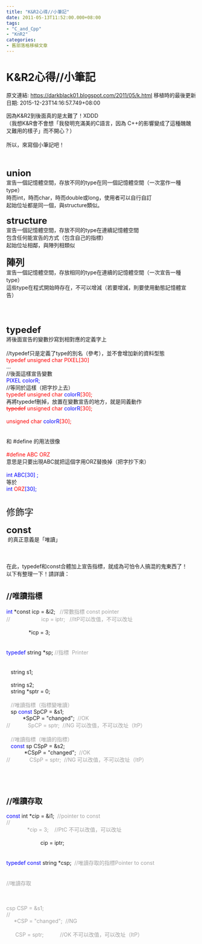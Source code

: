 ```yaml
---
title: "K&R2心得//小筆記"
date: 2011-05-13T11:52:00.000+08:00
tags: 
- "C_and_Cpp"
- "KnR2"
categories:
- 舊部落格移植文章
---
```


# K&R2心得//小筆記

原文連結: https://darkblack01.blogspot.com/2011/05/k.html
移植時的最後更新日期: 2015-12-23T14:16:57.749+08:00

因為K&amp;R2到後面真的是太難了！XDDD<br />（我想K&amp;R會不會想「我發明充滿美的C語言，因為 C++的影響變成了這種醜醜又難用的樣子」而不開心？）<br /><br />所以，來寫個小筆記吧！<br /><br /><a name='more'></a><br /><br /><strong><span style="font-size: 24px;">union</span></strong><br />宣告一個記憶體空間，存放不同的type在同一個記憶體空間（一次當作一種type）<br />時而int，時而char，時而double或long，使用者可以自行自訂<br />起始位址都是同一個，與structure類似。<br /><br /><strong><span style="font-size: 24px;">structure</span></strong><br />宣告一個記憶體空間，存放不同的type在連續記憶體空間<br />包含任何能宣告的方式（包含自己的指標）<br />起始位址相鄰，與陣列相類似<br /><br /><strong><span style="font-size: 24px;">陣列</span></strong><br />宣告一個記憶體空間，存放相同的type在連續的記憶體空間（一次宣告一種type）<br />這些type在程式開始時存在，不可以增減（若要增減，則要使用動態記憶體宣告）<br /><br /><br /><br /><br /><strong><span style="font-size: 24px;">typedef</span></strong><br />將後面宣告的變數抄寫到相對應的定義字上<br /><br />//typedef只是定義了type的別名（參考），並不會增加新的資料型態<br /><span style="color: red;">typedef unsigned char PIXEL[30]</span><br />...<br />//後面這樣宣告變數<br /><span style="color: blue;">PIXEL colorR;</span><br />//等同於這樣（把字抄上去）<br /><span style="color: red;">typedef unsigned char <span style="color: blue;">colorR<span style="color: red;">[30]</span></span>;</span><br />再將typedef刪掉，放置在變數宣告的地方，就是同義動作<br /><span style="color: red;"><s>typedef</s> unsigned char&nbsp;<span style="color: blue;">colorR</span></span><span style="color: red;"><span style="color: blue;"><span style="color: red;">[30]</span></span>;</span><br /><br /><span style="color: red;">unsigned char&nbsp;</span><span style="color: red;"><span style="color: blue;">colorR</span></span><span style="color: red;"><span style="color: blue;"><span style="color: red;">[30]</span></span>;</span><br /><br /><br />和 #define 的用法很像<br /><br /><span style="color: red;">#define ABC ORZ</span><br />意思是只要出現ABC就把這個字用ORZ替換掉（把字抄下來）<br /><br /><span style="color: blue;">int ABC[30] ;</span><br />等於<br /><span style="color: blue;">int <span style="color: red;">ORZ</span>[30];</span><br /><br /><br /><span style="font-size: 24px;">修飾字</span><br /><br /><strong><span style="font-size: 24px;">const</span></strong><br />&nbsp;的真正意義是「唯讀」<br /><br /><br /><br />在此，typedef和const合體加上宣告指標，就成為可怕令人搞混的鬼東西了！<br />以下有整理一下！請詳讀：<br /><br /><br /><span style="font-size: 20px;"><strong>//唯讀指標</strong></span><br /><span class="Apple-tab-span" style="white-space: pre;"> </span><span style="color: blue;">int&nbsp;</span>*const icp = &amp;i2; &nbsp;&nbsp;<span style="color: #a2a2a2;">//常數指標 const pointer</span><br /><span style="color: #a2a2a2;">// &nbsp; &nbsp; &nbsp; &nbsp; &nbsp; &nbsp; &nbsp; &nbsp; &nbsp; &nbsp; icp = iptr; &nbsp; //ItP可以改值，不可以改址</span><br /><span class="Apple-tab-span" style="white-space: pre;"> </span>&nbsp;&nbsp; &nbsp; &nbsp; &nbsp; &nbsp; &nbsp; &nbsp; *icp = 3;<br /><br /><br /><span style="color: blue;">typedef </span>string *sp; <span style="color: #a2a2a2;">//指標 &nbsp;Printer</span><br /><br /><br />&nbsp; &nbsp;string s1;<br /><br />&nbsp; &nbsp;string s2;<br />&nbsp; &nbsp;string *sptr = 0;<br /><br /><span style="color: #a2a2a2;">&nbsp; &nbsp;//唯讀指標（指標變唯讀）</span><br />&nbsp; &nbsp;sp <span style="color: blue;">const </span>SpCP = &amp;s1;<br />&nbsp;&nbsp;&nbsp;&nbsp;&nbsp; &nbsp; &nbsp; &nbsp;*SpCP = "changed"; &nbsp;<span style="color: #a2a2a2;">//OK</span><br /><span style="color: #a2a2a2;">//&nbsp;&nbsp;&nbsp;&nbsp;&nbsp; &nbsp; &nbsp; &nbsp; SpCP = sptr; &nbsp;//NG 可以改值，不可以改址（ItP）</span><br /><br />&nbsp; &nbsp;<span style="color: #a2a2a2;">//唯讀指標（唯讀的指標）</span><br />&nbsp; &nbsp;<span style="color: blue;">const </span>sp CSpP = &amp;s2;<br />&nbsp;&nbsp;&nbsp;&nbsp;&nbsp; &nbsp; &nbsp; &nbsp; *CSpP = "changed"; &nbsp;<span style="color: #a2a2a2;">//OK</span><br /><span style="color: #a2a2a2;">//&nbsp;&nbsp;&nbsp;&nbsp;&nbsp; &nbsp; &nbsp; &nbsp; &nbsp;CSpP = sptr; &nbsp;//NG 可以改值，不可以改址（ItP）</span><br /><span style="color: #a2a2a2;"><br /><br /></span><br /><span style="color: #a2a2a2;"><br /></span><br /><span style="font-size: 20px;"><strong>//唯讀存取</strong></span><br /><span class="Apple-tab-span" style="white-space: pre;"><span style="color: #a2a2a2;"> </span></span><span style="color: blue;">const&nbsp;</span>int *cip = &amp;i1; &nbsp;<span style="color: #a2a2a2;">//pointer to const</span><br /><span style="color: #a2a2a2;">//<span class="Apple-tab-span" style="white-space: pre;"> </span>&nbsp; &nbsp; &nbsp; &nbsp; &nbsp; &nbsp; &nbsp; *cip = 3; &nbsp; &nbsp;//PtC 不可以改值，可以改址</span><span class="Apple-tab-span" style="white-space: pre;"> </span><br />&nbsp; &nbsp; &nbsp; &nbsp; &nbsp; &nbsp; &nbsp; &nbsp; &nbsp; &nbsp; &nbsp; &nbsp;cip = iptr;<br /><br /><br /><span style="color: blue;">typedef </span><span style="color: blue;">const </span>string *csp; &nbsp;<span style="color: #a2a2a2;">//唯讀存取的指標Pointer to const</span><br /><br /><span style="color: #a2a2a2;"><span class="Apple-tab-span" style="white-space: pre;"> </span></span><span style="color: #a2a2a2;">//唯讀存取</span><br /><span style="color: #a2a2a2;"></span><br /><div style="color: black;"><span style="color: #a2a2a2;"><span class="Apple-tab-span" style="white-space: pre;"> </span>csp CSP = &amp;s1;</span><br /><div style="color: black;"><span style="color: #a2a2a2;"><span style="color: #a2a2a2;">//<span style="color: black;"><span class="Apple-tab-span" style="white-space: pre;"> </span></span><span style="color: black;">&nbsp; &nbsp;&nbsp;</span>&nbsp;*CSP = "changed"; &nbsp;//NG</span></span><br /><div style="color: black;"><span style="color: #a2a2a2;"><span class="Apple-tab-span" style="white-space: pre;"> </span>&nbsp; &nbsp; &nbsp;&nbsp;CSP = sptr; <span style="color: #a2a2a2;">&nbsp; &nbsp; &nbsp; &nbsp; &nbsp; //OK 不可以改值，可以改址（ItP）</span></span><br /><div style="color: black;"><span style="color: #a2a2a2;"><br /></span></div></div></div></div>
